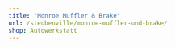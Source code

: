```yaml
---
title: "Monroe Muffler & Brake"
url: /steubenville/monroe-muffler-und-brake/
shop: Autowerkstatt
---
```

